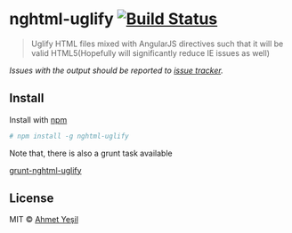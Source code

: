 # nghtml-uglify [![Build Status](https://api.travis-ci.org/narzac/nghtml-uglify.svg?branch=master)](http://travis-ci.org/narzac/nghtml-uglify)

> Uglify HTML files mixed with AngularJS directives such that it will be valid HTML5(Hopefully
 will significantly reduce IE issues as well)

*Issues with the output should be reported to
[issue tracker](https://github.com/narzac/nghtml-uglify/issues).*

## Install

Install with [npm](https://npmjs.org/package/nghtml-uglify)

```bash
# npm install -g nghtml-uglify
```

Note that, there is also a grunt task available

[grunt-nghtml-uglify](https://github.com/narzac/grunt-nghtml-uglify/)

## License

MIT © [Ahmet Yeşil](http://narzac.me)
